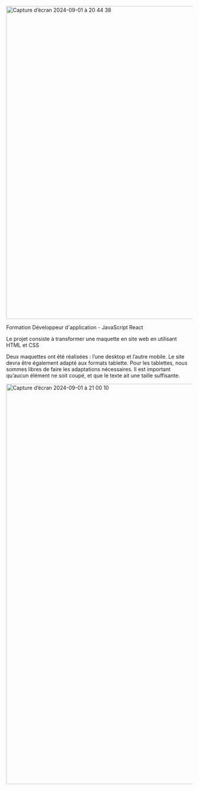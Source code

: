 <img width="844" alt="Capture d’écran 2024-09-01 à 20 44 38" src="https://github.com/user-attachments/assets/f474cbb7-b8da-4559-9f3f-7277f130e746">

Formation Développeur d'application - JavaScript React

Le projet consiste à transformer une maquette en site web en utilisant HTML et CSS

Deux maquettes ont été réalisées : l’une desktop et l’autre mobile. Le site devra être également adapté aux formats tablette. Pour les tablettes, nous sommes libres de faire les adaptations nécessaires. Il est important qu’aucun élément ne soit coupé, et que le texte ait une taille suffisante.

<img width="1080" alt="Capture d’écran 2024-09-01 à 21 00 10" src="https://github.com/user-attachments/assets/d4cd4570-ecff-4a1d-879c-a97f83d8d255">
